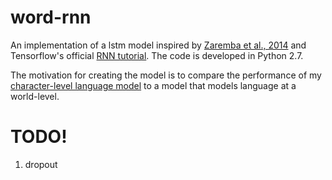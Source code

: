 # word-rnn

An implementation of a lstm model inspired by [Zaremba et al., 2014](https://arxiv.org/abs/1409.2329) and Tensorflow's official 
[RNN tutorial](https://www.tensorflow.org/tutorials/recurrent/). The code is developed in Python 2.7.

The motivation for creating the model is to compare the performance of my [character-level language model](https://github.com/sootlasten/char-rnn) 
to a model that models language at a world-level.

# TODO!
1. dropout